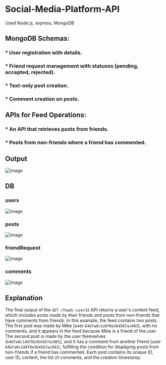 # Social-Media-Platform-API
Used Node.js, express, MongoDB
## MongoDB Schemas:

### * User registration with details.
### * Friend request management with statuses (pending, accepted, rejected).
### * Text-only post creation.
### * Comment creation on posts.

## APIs for Feed Operations:

### * An API that retrieves posts from friends.
### * Posts from non-friends where a friend has commented.

## Output
![image](https://github.com/user-attachments/assets/09b31743-0c94-4e3a-b13e-0d1a59a8fa19)

## DB

### users
![image](https://github.com/user-attachments/assets/05f18799-c3bc-4a80-8022-447e072ff45a)

### posts
![image](https://github.com/user-attachments/assets/e66f820b-20ab-4f1a-9491-67bc64191f1a)

### friendRequest
![image](https://github.com/user-attachments/assets/26599d72-dec9-4f38-9fde-3069d1eef459)

### comments
![image](https://github.com/user-attachments/assets/8acf8888-08aa-4894-9b9e-fc98bbed7e57)

## Explanation

The final output of the `GET /feed/:userId` API returns a user's content feed, which includes posts made by their friends and posts from non-friends that have comments from friends. In this example, the feed contains two posts. The first post was made by Mike (user `64bfa0c1d4f0e3b4567ac003`), with no comments, and it appears in the feed because Mike is a friend of the user. The second post is made by the user themselves (`64bfa0c1d4f0e3b4567ac001`), and it has a comment from another friend (user `64bfa0c1d4f0e3b4567ac002`), fulfilling the condition for displaying posts from non-friends if a friend has commented. Each post contains its unique ID, user ID, content, the list of comments, and the creation timestamp.
